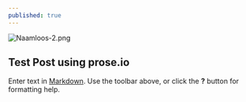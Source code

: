 ```yaml
---
published: true
---
```


![Naamloos-2.png]({{site.baseurl}}/_posts/Naamloos-2.png)

## Test Post using prose.io

Enter text in [Markdown](http://daringfireball.net/projects/markdown/). Use the toolbar above, or click the **?** button for formatting help.

